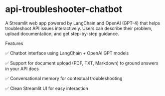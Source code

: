 # api-troubleshooter-chatbot
A Streamlit web app powered by LangChain and OpenAI (GPT-4) that helps troubleshoot API issues interactively. Users can describe their problem, upload documentation, and get step-by-step guidance.

Features

✅ Chatbot interface using LangChain + OpenAI GPT models

✅ Support for document upload (PDF, TXT, Markdown) to ground answers in your API docs

✅ Conversational memory for contextual troubleshooting

✅ Clean Streamlit UI for easy interaction

